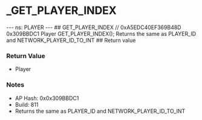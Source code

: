 # _GET_PLAYER_INDEX

--- ns: PLAYER --- ## GET_PLAYER_INDEX  // 0xA5EDC40EF369B48D 0x309BBDC1 Player GET_PLAYER_INDEX();  Returns the same as PLAYER_ID and NETWORK_PLAYER_ID_TO_INT  ## Return value

### Return Value
* Player

### Notes
* AP Hash: 0x0x309BBDC1
* Build: 811
* Returns the same as PLAYER_ID and NETWORK_PLAYER_ID_TO_INT

